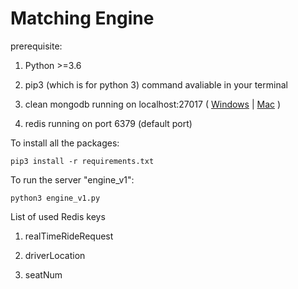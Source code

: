 
# Matching Engine

prerequisite:

1. Python >=3.6

2. pip3 (which is for python 3) command avaliable in your terminal

3. clean mongodb running on localhost:27017 ( [Windows](https://stackoverflow.com/questions/20796714/how-do-i-start-mongo-db-from-windows) | [Mac](https://stackoverflow.com/questions/18452023/installing-and-running-mongodb-on-osx) )

4. redis running on port 6379 (default port)



To install all the packages:

`pip3 install -r requirements.txt`

To run the server "engine_v1":

`python3 engine_v1.py`




List of used Redis keys

1. realTimeRideRequest

2. driverLocation

3. seatNum
